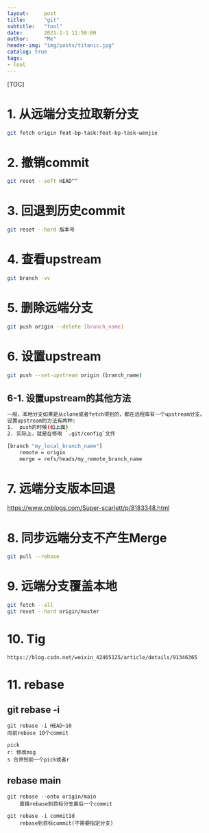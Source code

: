 ```yaml
---
layout:     post
title:      "git"
subtitle:   "tool"
date:       2021-1-1 11:50:00
author:     "Me"
header-img: "img/posts/titanic.jpg"
catalog: true
tags:
- Tool
---
```


[TOC]



# 1. 从远端分支拉取新分支

```bash
git fetch origin feat-bp-task:feat-bp-task-wenjie
```

# 2. 撤销commit

```bash
git reset --soft HEAD^^
```

# 3. 回退到历史commit

```bash
git reset --hard 版本号
```

# 4. 查看upstream

```bash
git branch -vv
```



# 5. 删除远端分支

```bash
git push origin --delete [branch_name]
```



# 6. 设置upstream

```bash
git push --set-upstream origin (branch_name)
```

## 6-1. 设置upstream的其他方法

```bash
一般，本地分支如果是从clone或者fetch得到的，都在远程库有一个upstream分支。
设置upstream的方法有两种:
1.  push的时候(如上面)
2. 实际上，就是在修改 `.git/config`文件

[branch "my_local_branch_name"]
	remote = origin
	merge = refs/heads/my_remote_branch_name
```

# 7. 远端分支版本回退

https://www.cnblogs.com/Super-scarlett/p/8183348.html



# 8. 同步远端分支不产生Merge

```bash
git pull --rebase
```



# 9. 远端分支覆盖本地

```bash
git fetch --all
git reset --hard origin/master
```



# 10. Tig

```
https://blog.csdn.net/weixin_42465125/article/details/91346365
```

# 11. rebase
## git rebase -i
```
git rebase -i HEAD~10
向前rebase 10个commit

pick
r: 修改msg
s 合并到前一个pick或者r
```
## rebase main
```
git rebase --onto origin/main
	直接rebase到目标分支最后一个commit

git rebase -i commitId
	rebase到目标commit(不需要指定分支)
```






